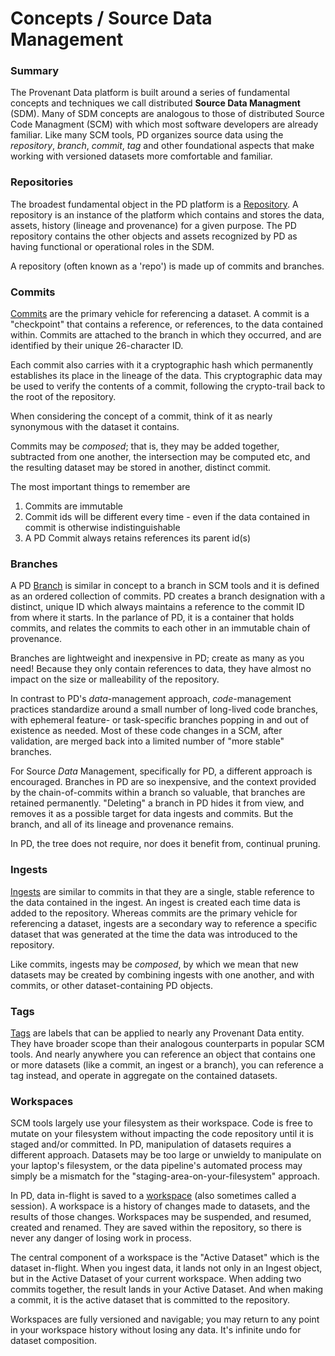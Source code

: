 # Concepts / Source Data Management

### Summary

The Provenant Data platform is built around a series of fundamental concepts and techniques we call distributed  **Source Data Managment** (SDM). Many of SDM concepts are analogous to those of distributed Source Code Managment (SCM) with which most software developers are already familiar. Like many SCM tools, PD organizes source data using the _repository_, _branch_, _commit_, _tag_ and other foundational aspects that make working with versioned datasets more comfortable and familiar.

### Repositories

The broadest fundamental object in the PD platform is a [Repository](/docs/concepts/repo). A repository is an instance of the platform which contains and stores the data, assets, history (lineage and provenance) for a given purpose.  The PD repository contains the other objects and assets recognized by PD as having functional or operational roles in the SDM.

A repository (often known as a 'repo') is made up of commits and branches.

### Commits

[Commits](/docs/guide/commits) are the primary vehicle for referencing a dataset. A commit is a "checkpoint" that contains a reference, or references, to the data contained within. Commits are attached to the branch in which they occurred, and are identified by their unique 26-character ID.

Each commit also carries with it a cryptographic hash which permanently establishes its place  in the lineage of the data. This cryptographic data may be used to verify the contents of a commit, following the crypto-trail back to the root of the repository.

When considering the concept of a commit, think of it as nearly synonymous with the dataset it contains.

Commits may be _composed_; that is, they may be added together, subtracted from one another, the intersection may be computed etc, and the resulting dataset may be stored in another, distinct commit.

The most important things to remember are
1.  Commits are immutable
2.  Commit ids will be different every time - even if the data contained in commit is otherwise indistinguishable
3.  A PD Commit always retains references its parent id(s)

### Branches

A PD [Branch](/docs/guide/branches) is similar in concept to a branch in SCM tools and it is defined as an ordered collection of commits. PD creates a branch designation with a distinct, unique ID which always maintains a reference to the commit ID from where it starts. In the parlance of PD, it is a container that holds commits, and relates the commits to each other in an immutable chain of provenance.

Branches are lightweight and inexpensive in PD; create as many as you need!
Because they only contain references to data, they have almost no impact on the size or malleability of the repository.

In contrast to PD's _data_-management approach,  _code_-management practices standardize around a small number of long-lived code branches, with ephemeral feature- or task-specific branches popping in and out of existence as needed. Most of these code changes in a SCM, after validation, are merged back into a limited number of "more stable" branches.

For Source _Data_ Management, specifically for PD, a different approach is encouraged. Branches in PD are so inexpensive, and the context provided by the chain-of-commits within a branch so valuable, that branches are retained permanently. "Deleting" a branch in PD hides it from view, and removes it as a possible target for data ingests and commits. But the branch, and all of its lineage and provenance remains.

In PD, the tree does not require, nor does it benefit from, continual pruning.

### Ingests

[Ingests](/docs/guide/ingest) are similar to commits in that they are a single, stable reference to the data contained in the ingest. An ingest is created each time data is added to the repository. Whereas commits are the primary vehicle for referencing a dataset, ingests are a secondary way to reference a specific dataset that was generated at the time the data was introduced to the repository.

Like commits, ingests may be _composed_, by which we mean that new datasets may be created by combining ingests with one another, and with commits, or other dataset-containing PD objects.

### Tags

[Tags](/docs/guide/tags) are labels that can be applied to nearly any Provenant Data entity. They have broader scope than their analogous counterparts in popular SCM tools. And nearly anywhere you can reference an object that contains one or more datasets (like a commit, an ingest or a branch), you can reference a tag instead, and operate in aggregate on the contained datasets.

### Workspaces

SCM tools largely use your filesystem as their workspace. Code is free to mutate on your filesystem without impacting the code repository until it is staged and/or committed. In PD, manipulation of datasets requires a different approach. Datasets may be too large or unwieldy to manipulate on your laptop's filesystem, or the data pipeline's automated process may simply be a mismatch for the "staging-area-on-your-filesystem" approach.

In PD, data in-flight is saved to a [workspace](/docs/guide/workspace) (also sometimes called a session). A workspace is a history of changes made to datasets, and the results of those changes. Workspaces may be suspended, and resumed, created and renamed. They are saved within the repository, so there is never any danger of losing work in process.

The central component of a workspace is the "Active Dataset" which is the dataset in-flight. When you ingest data, it lands not only in an Ingest object, but in the Active Dataset of your current workspace. When adding two commits together, the result lands in your Active Dataset. And when making a commit, it is the active dataset that is committed to the repository.

Workspaces are fully versioned and navigable; you may return to any point in your workspace history without losing any data. It's infinite undo for dataset composition.
